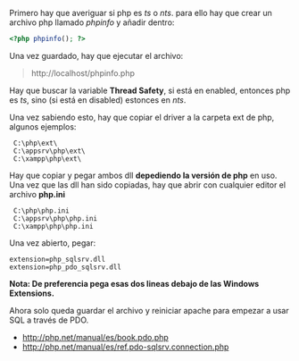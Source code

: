 Primero hay que averiguar si php es *ts* o *nts*. para ello hay que crear un archivo php llamado *phpinfo* y añadir dentro:
```php
<?php phpinfo(); ?>
```

Una vez guardado, hay que ejecutar el archivo:
> http://localhost/phpinfo.php

Hay que buscar la variable **Thread Safety**, si está en enabled, entonces php es *ts*, sino (si está en disabled) estonces en *nts*.

Una vez sabiendo esto, hay que copiar el driver a la carpeta ext de php, algunos ejemplos:
```
 C:\php\ext\
 C:\appsrv\php\ext\
 C:\xampp\php\ext\
```

Hay que copiar y pegar ambos dll **depediendo la versión de php** en uso. Una vez que las dll han sido copiadas, hay que abrir con cualquier editor el archivo **php.ini**
```
 C:\php\php.ini
 C:\appsrv\php\php.ini
 C:\xampp\php\php.ini
```

Una vez abierto, pegar:
```
extension=php_sqlsrv.dll
extension=php_pdo_sqlsrv.dll
```

**Nota: De preferencia pega esas dos lineas debajo de las Windows Extensions.**

Ahora solo queda guardar el archivo y reiniciar apache para empezar a usar SQL a través de PDO.

* http://php.net/manual/es/book.pdo.php
* http://php.net/manual/es/ref.pdo-sqlsrv.connection.php
